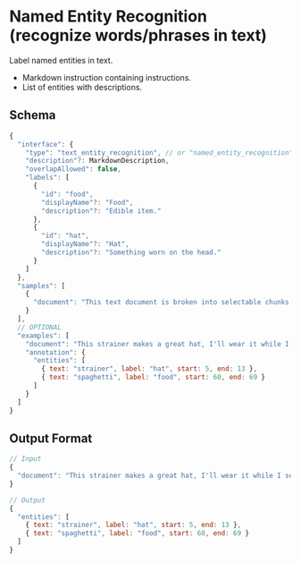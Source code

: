 # Named Entity Recognition (recognize words/phrases in text)

Label named entities in text.

- Markdown instruction containing instructions.
- List of entities with descriptions.

## Schema

```javascript
{
  "interface": {
    "type": "text_entity_recognition", // or "named_entity_recognition"
    "description"?: MarkdownDescription,
    "overlapAllowed": false,
    "labels": [
      {
        "id": "food",
        "displayName"?: "Food",
        "description"?: "Edible item."
      },
      {
        "id": "hat",
        "displayName"?: "Hat",
        "description"?: "Something worn on the head."
      }
    ]
  },
  "samples": [
    {
      "document": "This text document is broken into selectable chunks."
    }
  ],
  // OPTIONAL
  "examples": [
    "document": "This strainer makes a great hat, I'll wear it while I serve spaghetti",
    "annotation": {
      "entities": [
        { text: "strainer", label: "hat", start: 5, end: 13 },
        { text: "spaghetti", label: "food", start: 60, end: 69 }
      ]
    }
  ]
}
```

## Output Format

```javascript
// Input
{
  "document": "This strainer makes a great hat, I'll wear it while I serve spaghetti!"
}

// Output
{
  "entities": [
    { text: "strainer", label: "hat", start: 5, end: 13 },
    { text: "spaghetti", label: "food", start: 60, end: 69 }
  ]
}
```
